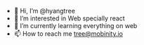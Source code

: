 - 👋 Hi, I’m @hyangtree
- 👀 I’m interested in Web specially react
- 🌱 I’m currently learning everything on web
- 📫 How to reach me tree@mobinity.io

<!---
hyangtree/hyangtree is a ✨ special ✨ repository because its `README.md` (this file) appears on your GitHub profile.
You can click the Preview link to take a look at your changes.
--->
